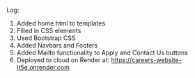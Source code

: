 Log:
1) Added home.html to templates
2) Filled in CSS elements
3) Used Bootstrap CSS
4) Added Navbars and Footers
5) Added Mailto functionality to Apply and Contact Us buttons
6) Deployed to cloud on Render at: https://careers-website-lt5e.onrender.com